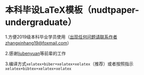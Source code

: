 # 本科毕设LaTeX模板（nudtpaper-undergraduate）

1.方便2019级本科毕业学员使用（出现任何问题请联系作者zhangxinhang19@foxmail.com）

2.感谢[liubenyuan]('https://github.com/liubenyuan/nudtpaper')等前辈的工作

3.编译方式`xelatex+biber+xelatex+xelatex`（推荐）或者按照指示`xelatex+bibtex+xelatex+xelatex`
